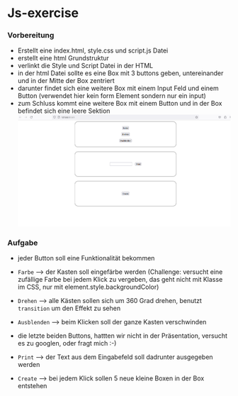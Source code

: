 # Js-exercise


### Vorbereitung

- Erstellt eine index.html, style.css und script.js Datei
- erstellt eine html Grundstruktur
- verlinkt die Style und Script Datei in der HTML
- in der html Datei sollte es eine Box mit 3 buttons geben, untereinander und in der Mitte der Box zentriert 
- darunter findet sich eine weitere Box mit einem Input Feld und einem Button (verwendet hier kein form Element sondern nur ein input)
- zum Schluss kommt eine weitere Box mit einem Button und in der Box befindet sich eine leere Sektion
![Vorschau der Seite](mockup.png)

### Aufgabe
- jeder Button soll eine Funktionalität bekommen
- `Farbe` --> der Kasten soll eingefärbe werden (Challenge: versucht eine zufällige Farbe bei jedem Klick zu vergeben, das geht nicht mit Klasse im CSS, nur mit element.style.backgroundColor)
- `Drehen` --> alle Kästen sollen sich um 360 Grad drehen, benutzt `transition` um den Effekt zu sehen 
- `Ausblenden` --> beim Klicken soll der ganze Kasten verschwinden

- die letzte beiden Buttons, hattten wir nicht in der Präsentation, versucht es zu googlen, oder fragt mich :-)
- `Print` --> der Text aus dem Eingabefeld soll dadrunter ausgegeben werden
- `Create` --> bei jedem Klick sollen 5 neue kleine Boxen in der Box entstehen
